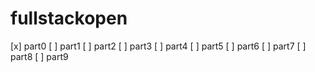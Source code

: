 # fullstackopen
[x] part0
[ ] part1
[ ] part2
[ ] part3
[ ] part4
[ ] part5
[ ] part6
[ ] part7
[ ] part8
[ ] part9

